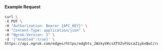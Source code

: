 <!-- Code generated for API Clients. DO NOT EDIT. -->

#### Example Request

```bash
curl \
-X PUT \
-H "Authorization: Bearer {API_KEY}" \
-H "Content-Type: application/json" \
-H "Ngrok-Version: 2" \
-d '{"enabled":true}' \
https://api.ngrok.com/edges/https/edghts_2WzkyVKcsXTVZvFUzcoZiybxBoC/routes/edghtsrt_2WzkyeUlJn9KDgk3LaPxLXsT9mX/websocket_tcp_converter
```
